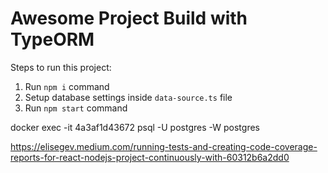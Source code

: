 # Awesome Project Build with TypeORM

Steps to run this project:

1. Run `npm i` command
2. Setup database settings inside `data-source.ts` file
3. Run `npm start` command

docker exec -it 4a3af1d43672 psql -U postgres -W postgres

https://elisegev.medium.com/running-tests-and-creating-code-coverage-reports-for-react-nodejs-project-continuously-with-60312b6a2dd0
